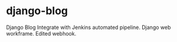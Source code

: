 # django-blog
Django Blog
Integrate with Jenkins automated pipeline. Django web workframe.
Edited webhook.
